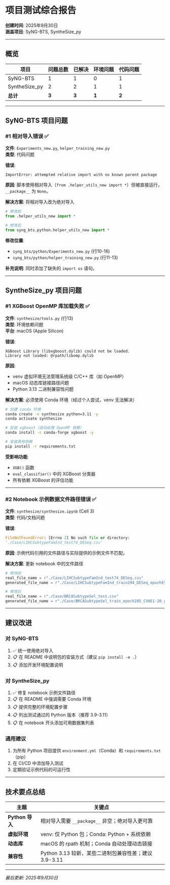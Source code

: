 # 项目测试综合报告

**创建时间**: 2025年9月30日  
**涵盖项目**: SyNG-BTS, SyntheSize_py

---

## 概览

| 项目 | 问题总数 | 已解决 | 环境问题 | 代码问题 |
|------|---------|--------|---------|---------|
| SyNG-BTS | 1 | 1 | 0 | 1 |
| SyntheSize_py | 2 | 2 | 1 | 1 |
| **总计** | **3** | **3** | **1** | **2** |

---

## SyNG-BTS 项目问题

### #1 相对导入错误 ✅

**文件**: `Experiments_new.py`, `helper_training_new.py`  
**类型**: 代码问题

**错误**:
```
ImportError: attempted relative import with no known parent package
```

**原因**: 脚本使用相对导入（`from .helper_utils_new import *`）但被直接运行，`__package__` 为 `None`。

**解决方案**: 将相对导入改为绝对导入
```python
# 修改前
from .helper_utils_new import *

# 修改后
from syng_bts.python.helper_utils_new import *
```

**修改位置**:
- `syng_bts/python/Experiments_new.py` (行10-16)
- `syng_bts/python/helper_training_new.py` (行11-13)

**补充说明**: 同时添加了缺失的 `import os` 语句。

---

## SyntheSize_py 项目问题

### #1 XGBoost OpenMP 库加载失败 ✅

**文件**: `synthesize/tools.py` (行13)  
**类型**: 环境依赖问题  
**平台**: macOS (Apple Silicon)

**错误**:
```
XGBoost Library (libxgboost.dylib) could not be loaded.
Library not loaded: @rpath/libomp.dylib
```

**原因**: 
- venv 虚拟环境无法管理系统级 C/C++ 库（如 OpenMP）
- macOS 动态库链接路径问题
- Python 3.13 二进制兼容性问题

**解决方案**: 必须使用 Conda 环境（经过个人尝试，venv 无法解决）

```bash
# 创建 conda 环境
conda create -n synthesize python=3.11 -y
conda activate synthesize

# 安装 xgboost（自动处理 OpenMP 依赖）
conda install -c conda-forge xgboost -y

# 安装其他依赖
pip install -r requirements.txt
```

**受影响功能**: 
- `XGB()` 函数
- `eval_classifier()` 中的 XGBoost 分类器
- 所有依赖 XGBoost 的评估功能

---

### #2 Notebook 示例数据文件路径错误 ✅

**文件**: `synthesize/synthesize.ipynb` (Cell 3)  
**类型**: 代码/文档问题

**错误**:
```python
FileNotFoundError: [Errno 2] No such file or directory: 
'./Case/LIHCSubtypeFamInd_test74_DESeq.csv'
```

**原因**: 示例代码引用的文件路径与实际提供的示例文件不匹配。

**解决方案**: 更新 notebook 中的文件路径

```python
# 修改前
real_file_name = r"./Case/LIHCSubtypeFamInd_test74_DESeq.csv"
generated_file_name = r"./Case/LIHCSubtypeFamInd_train294_DESeq_epochES_batch01_CVAE1-10_generated.csv"

# 修改后
real_file_name = r"./Case/BRCASubtypeSel_test.csv"
generated_file_name = r"./Case/BRCASubtypeSel_train_epoch285_CVAE1-20_generated.csv"
```
---

## 建议改进

### 对 SyNG-BTS
1. ✅ 统一使用绝对导入
2. 📋 在 README 中说明包的安装方式（建议 `pip install -e .`）
3. 📋 添加开发环境配置说明

### 对 SyntheSize_py
1. ✅ 修复 notebook 示例文件路径
2. 📋 在 README 中强调需要 Conda 环境
3. 📋 提供完整的环境配置步骤
4. 📋 列出测试通过的 Python 版本（推荐 3.9-3.11）
5. 📋 在 notebook 开头添加可用数据集列表

### 通用建议
1. 为所有 Python 项目提供 `environment.yml`（Conda）和 `requirements.txt`（pip）
2. 在 CI/CD 中添加导入测试
3. 定期验证示例代码的可运行性

---

## 技术要点总结

| 主题 | 关键点 |
|------|--------|
| **Python 导入** | 相对导入需要 `__package__` 非空；绝对导入更可靠 |
| **虚拟环境** | venv: 仅 Python 包；Conda: Python + 系统依赖 |
| **动态库** | macOS 的 rpath 机制；Conda 自动处理动态链接 |
| **兼容性** | Python 3.13 较新，某些二进制包兼容性差；建议 3.9-3.11 |

---

*最后更新: 2025年9月30日*
